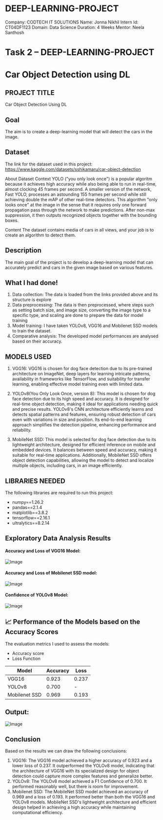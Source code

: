 # DEEP-LEARNING-PROJECT

Company: CODTECH IT SOLUTIONS
Name: Jonna Nikhil
Intern Id: CT04DF1123
Domain: Data Science
Duration: 4 Weeks
Mentor: Neela Santhosh

# Task 2 – DEEP-LEARNING-PROJECT

# Car Object Detection using DL

## PROJECT TITLE

Car Object Detection Using DL

## Goal

The aim is to create a deep-learning model that will detect the cars in the image. 

## Dataset

The link for the dataset used in this project: https://www.kaggle.com/datasets/sshikamaru/car-object-detection

About Dataset
Context
YOLO ("you only look once") is a popular algoritm because it achieves high accuracy while also being able to run in real-time, almost clocking 45 frames per second. A smaller version of the network, Fast YOLO, processes an astounding 155 frames per second while still achieving double the mAP of other real-time detectors. This algorithm "only looks once" at the image in the sense that it requires only one forward propagation pass through the network to make predictions. After non-max suppression, it then outputs recognized objects together with the bounding boxes.

Content
The dataset contains media of cars in all views, and your job is to create an algorithm to detect them.

## Description
The main goal of the project is to develop a deep-learning model that can accurately predict and cars in the given image based on various features.

## What I had done!

1. Data collection: The data is loaded from the links provided above and its structure is 
   explore 
2. Data preprocessing: The data is then preprocessed, where steps such as setting batch 
   size, and image size, converting the image type to a specific type, and scaling are 
   done 
   to prepare the data for model training
3. Model training: I have taken YOLOv8, VGG16 and Mobilenet SSD models to train the dataset. 
4. Comparative analysis: The developed model performances are analysed based on their 
   accuracy.

## MODELS USED

 1. VGG16: VGG16 is chosen for dog face detection due to its pre-trained architecture on ImageNet, deep layers for learning intricate patterns, availability in frameworks like TensorFlow, and suitability for transfer learning, enabling effective model training even with limited data.
 
 2. YOLOv8(You Only Look Once, version 8): This model is chosen for dog face detection due to its high speed and accuracy. It is designed for real-time object detection, making it ideal for applications needing quick and precise results. YOLOv8's CNN architecture efficiently learns and detects spatial patterns and features, ensuring robust detection of cars even with variations in size and position. Its end-to-end learning approach simplifies the detection pipeline, enhancing performance and reliability.

 3. MobileNet SSD: This model is selected for dog face detection due to its lightweight architecture, designed for efficient inference on mobile and embedded devices. It balances between speed and accuracy, making it suitable for real-time applications. Additionally, MobileNet SSD offers object detection capabilities, allowing the model to detect and localize multiple objects, including cars, in an image efficiently.


## LIBRARIES NEEDED

The following libraries are required to run this project:

- numpy==1.26.2
- pandas==2.1.4
- matplotlib==3.8.2
- tensorflow==2.16.1
- ultralytics==8.2.14


## Exploratory Data Analysis Results
#### Accuracy and Loss of VGG16 Model:
![Image](https://github.com/user-attachments/assets/6156b6c5-28fc-4b1c-90b0-09836f8f0142)

#### Accuracy and Loss of Mobilenet SSD model:
![Image](https://github.com/user-attachments/assets/9f9806d3-4d99-40af-b831-6b18fbe695b1)

#### Confidence of YOLOv8 Model:
![Image](https://github.com/user-attachments/assets/7297a6d0-06c4-4ab8-aa5f-eab1de4fb7ab)


## 📈 Performance of the Models based on the Accuracy Scores
The evaluation metrics I used to assess the models:

- Accuracy score
- Loss Function


| Model      | Accuracy | Loss    |
|------------|----------|---------|
| VGG16    | 0.923     | 0.237   |
| YOLOv8    | 0.700     | -    |
| Mobilenet SSD    | 0.969     | 0.193    |

## Output:
![Image](https://github.com/user-attachments/assets/48c964b3-eeb6-493c-ae7d-eacd3e215aea)

## Conclusion
Based on the results we can draw the following conclusions:
1. VGG16: The VGG16 model achieved a higher accuracy of 0.923 and a lower loss of 0.237. It outperformed the YOLOv8 model, indicating that the architecture of VGG16 with its specialized design for object detection could capture more complex features and generalize better.
2. YOLOv8: The YOLOv8 model achieved a F1 Confidence of 0.700. It performed reasonably well, but there is room for improvement.
3. Mobilenet SSD: The MobileNet SSD model achieved an accuracy of 0.969 and a loss of 0.193. It performed better than both the VGG16 and YOLOv8 models. MobileNet SSD's lightweight architecture and efficient design helped in achieving a high accuracy while maintaining computational efficiency.
